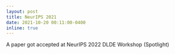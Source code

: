 ```yaml
---
layout: post
title: NeurIPS 2021
date: 2021-10-20 00:11:00-0400
inline: true
---
```


A paper got accepted at NeurIPS 2022 DLDE Workshop (Spotlight)
